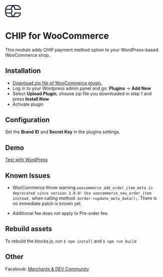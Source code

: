 <img src="./assets/logo.svg" alt="drawing" width="50"/>

# CHIP for WooCommerce

This module adds CHIP payment method option to your WordPress-based WooCommerce shop.

## Installation

* [Download zip file of WooCommerce plugin.](https://github.com/CHIPAsia/chip-for-woocommerce/releases/latest)
* Log in to your Wordpress admin panel and go: **Plugins** -> **Add New**
* Select **Upload Plugin**, choose zip file you downloaded in step 1 and press **Install Now**
* Activate plugin

## Configuration

Set the **Brand ID** and **Secret Key** in the plugins settings.

## Demo

[Test with WordPress](https://tastewp.com/new/?pre-installed-plugin-slug=chip-for-woocommerce&pre-installed-plugin-slug=woocommerce&redirect=admin.php%3Fpage%3Dwc-settings%26tab%3Dcheckout%26section%3Dchip&ni=true)

## Known Issues

* WooCommerce throw warning `woocommerce_add_order_item_meta is deprecated since version 3.0.0! Use woocommerce_new_order_item instead.` when calling method: `$order->update_meta_data();`. There is no immediate patch is known yet.

* Additional fee does not apply to Pre-order fee.

## Rebuild assets

To rebuild the blocks.js, run `$ npm install` and `$ npm run build`

## Other

Facebook: [Merchants & DEV Community](https://www.facebook.com/groups/3210496372558088)
